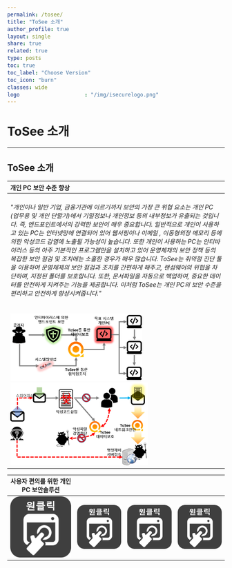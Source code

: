 ```yaml
---
permalink: /tosee/
title: "ToSee 소개"
author_profile: true
layout: single
share: true
related: true
type: posts
toc: true  
toc_label: "Choose Version"
toc_icon: "burn"
classes: wide
logo                     : "/img/isecurelogo.png"
---
```


# ToSee 소개
----
## ToSee 소개

|  개인 PC 보안 수준 향상  | 
|  :-----------------------  |
| <h6> "개인이나 일반 기업, 금융기관에 이르기까지 보안의 가장 큰 위협 요소는 개인 PC (업무용 및 개인 단말기)에서 기밀정보나 개인정보 등의 내부정보가 유출되는 것입니다.  즉, 엔드포인트에서의 강력한 보안이 매우 중요합니다. 일반적으로 개인이 사용하고 있는 PC는 인터넷망에 연결되어 있어 웹서핑이나 이메일 , 이동형외장 메모리 등에 의한  악성코드 감염에 노출될 가능성이 높습니다.  또한 개인이 사용하는 PC는 안티바이러스 등의 아주 기본적인 프로그램만을 설치하고 있어 운영체제의 보안 정책 등의 복잡한 보안 점검 및 조치에는 소홀한 경우가 매우 많습니다.  ToSee는 취약점 진단 툴을 이용하여 운영체제의 보안 점검과 조치를 간편하게 해주고, 랜섬웨어의 위협을 차단하며, 지정된 폴더를 보호합니다. 또한, 문서파일을 자동으로 백업하여, 중요한 데이터를 안전하게 지켜주는 기능을 제공합니다. 이처럼 ToSee는 개인 PC의 보안 수준을 편리하고 안전하게 향상시켜줍니다."  |
| <img src="/img/pic01.png" width="305px" height="156px" title="취약점 진단과 데이터보호기능을 통한 시스템 보안" alt="pic01" /> <img src="/img/pic02.png"  width="319px" height="193px" title="네트워크모니터링을 통한 외부 유출 감지" alt="pic02"> |

| 사용자 편의를 위한 개인 PC 보안솔루션 ||||
|-----|-----|-----|-----|
| <img src="/img/pic_one.png"/> | <img src="/img/pic_one.png"/> | <img src="/img/pic_one.png"/> | <img src="/img/pic_one.png"/> | 
